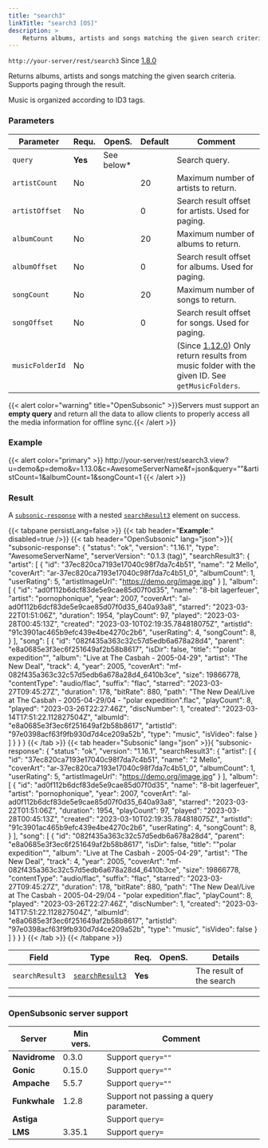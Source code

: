 ```yaml
---
title: "search3"
linkTitle: "search3 [OS]"
description: >
    Returns albums, artists and songs matching the given search criteria. Supports paging through the result.
---
```


`http://your-server/rest/search3` Since [1.8.0](../../subsonic-versions)

Returns albums, artists and songs matching the given search criteria. Supports paging through the result.

Music is organized according to ID3 tags.

### Parameters

| Parameter | Requ. | OpenS. | Default | Comment |
| --- | --- | --- | --- | --- |
| `query` | **Yes** | See below* |     | Search query. |
| `artistCount` | No |   | 20  | Maximum number of artists to return. |
| `artistOffset` | No |   | 0   | Search result offset for artists. Used for paging. |
| `albumCount` | No |   | 20  | Maximum number of albums to return. |
| `albumOffset` | No|    | 0   | Search result offset for albums. Used for paging. |
| `songCount` | No |   | 20  | Maximum number of songs to return. |
| `songOffset` | No |   | 0   | Search result offset for songs. Used for paging. |
| `musicFolderId` | No |   |     | (Since [1.12.0](../../subsonic-versions)) Only return results from music folder with the given ID. See `getMusicFolders`. |

{{< alert color="warning" title="OpenSubsonic" >}}Servers must support an **empty query** and return all the data to allow clients to properly access all the media information for offline sync.{{< /alert >}}

### Example

{{< alert color="primary" >}} http://your-server/rest/search3.view?u=demo&p=demo&v=1.13.0&c=AwesomeServerName&f=json&query=""&artistCount=1&albumCount=1&songCount=1 {{< /alert >}}

### Result

A [`subsonic-response`](../../responses/subsonic-response) with a nested [`searchResult3`](../../responses/searchresult3) element on success.

{{< tabpane persistLang=false >}}
{{< tab header="**Example**:" disabled=true />}}
{{< tab header="OpenSubsonic" lang="json">}}{
  "subsonic-response": {
    "status": "ok",
    "version": "1.16.1",
    "type": "AwesomeServerName",
    "serverVersion": "0.1.3 (tag)",
    "searchResult3": {
      "artist": [
        {
          "id": "37ec820ca7193e17040c98f7da7c4b51",
          "name": "2 Mello",
          "coverArt": "ar-37ec820ca7193e17040c98f7da7c4b51_0",
          "albumCount": 1,
          "userRating": 5,
          "artistImageUrl": "https://demo.org/image.jpg"
        }
      ],
      "album": [
        {
          "id": "ad0f112b6dcf83de5e9cae85d07f0d35",
          "name": "8-bit lagerfeuer",
          "artist": "pornophonique",
          "year": 2007,
          "coverArt": "al-ad0f112b6dcf83de5e9cae85d07f0d35_640a93a8",
          "starred": "2023-03-22T01:51:06Z",
          "duration": 1954,
          "playCount": 97,
          "played": "2023-03-28T00:45:13Z",
          "created": "2023-03-10T02:19:35.784818075Z",
          "artistId": "91c3901ac465b9efc439e4be4270c2b6",
          "userRating": 4,
          "songCount": 8,
        }
      ],
      "song": [
        {
          "id": "082f435a363c32c57d5edb6a678a28d4",
          "parent": "e8a0685e3f3ec6f251649af2b58b8617",
          "isDir": false,
          "title": "\"polar expedition\"",
          "album": "Live at The Casbah - 2005-04-29",
          "artist": "The New Deal",
          "track": 4,
          "year": 2005,
          "coverArt": "mf-082f435a363c32c57d5edb6a678a28d4_6410b3ce",
          "size": 19866778,
          "contentType": "audio/flac",
          "suffix": "flac",
          "starred": "2023-03-27T09:45:27Z",
          "duration": 178,
          "bitRate": 880,
          "path": "The New Deal/Live at The Casbah - 2005-04-29/04 - \"polar expedition\".flac",
          "playCount": 8,
          "played": "2023-03-26T22:27:46Z",
          "discNumber": 1,
          "created": "2023-03-14T17:51:22.112827504Z",
          "albumId": "e8a0685e3f3ec6f251649af2b58b8617",
          "artistId": "97e0398acf63f9fb930d7d4ce209a52b",
          "type": "music",
          "isVideo": false
        }
      ]
    }
  }
}
{{< /tab >}}
{{< tab header="Subsonic" lang="json" >}}{
  "subsonic-response": {
    "status": "ok",
    "version": "1.16.1",
    "searchResult3": {
      "artist": [
        {
          "id": "37ec820ca7193e17040c98f7da7c4b51",
          "name": "2 Mello",
          "coverArt": "ar-37ec820ca7193e17040c98f7da7c4b51_0",
          "albumCount": 1,
          "userRating": 5,
          "artistImageUrl": "https://demo.org/image.jpg"
        }
      ],
      "album": [
        {
        "id": "ad0f112b6dcf83de5e9cae85d07f0d35",
        "name": "8-bit lagerfeuer",
        "artist": "pornophonique",
        "year": 2007,
        "coverArt": "al-ad0f112b6dcf83de5e9cae85d07f0d35_640a93a8",
        "starred": "2023-03-22T01:51:06Z",
        "duration": 1954,
        "playCount": 97,
        "played": "2023-03-28T00:45:13Z",
        "created": "2023-03-10T02:19:35.784818075Z",
        "artistId": "91c3901ac465b9efc439e4be4270c2b6",
        "userRating": 4,
        "songCount": 8,
        }
      ],
      "song": [
        {
          "id": "082f435a363c32c57d5edb6a678a28d4",
          "parent": "e8a0685e3f3ec6f251649af2b58b8617",
          "isDir": false,
          "title": "\"polar expedition\"",
          "album": "Live at The Casbah - 2005-04-29",
          "artist": "The New Deal",
          "track": 4,
          "year": 2005,
          "coverArt": "mf-082f435a363c32c57d5edb6a678a28d4_6410b3ce",
          "size": 19866778,
          "contentType": "audio/flac",
          "suffix": "flac",
          "starred": "2023-03-27T09:45:27Z",
          "duration": 178,
          "bitRate": 880,
          "path": "The New Deal/Live at The Casbah - 2005-04-29/04 - \"polar expedition\".flac",
          "playCount": 8,
          "played": "2023-03-26T22:27:46Z",
          "discNumber": 1,
          "created": "2023-03-14T17:51:22.112827504Z",
          "albumId": "e8a0685e3f3ec6f251649af2b58b8617",
          "artistId": "97e0398acf63f9fb930d7d4ce209a52b",
          "type": "music",
          "isVideo": false
        }
      ]
    }
  }
}
{{< /tab >}}
{{< /tabpane >}}

| Field |  Type | Req. | OpenS. | Details |
| --- | --- | --- | --- | --- |
| `searchResult3` | [`searchResult3`](../../responses/searchresult3) | **Yes** |     | The result of the search |

---

### OpenSubsonic server support

| Server | Min vers. | Comment |
| --- | --- | --- |
| **Navidrome** | 0.3.0 | Support `query=""` |
| **Gonic** | 0.15.0 | Support `query=""` |
| **Ampache** | 5.5.7 | Support `query=""` |
| **Funkwhale** | 1.2.8 | Support not passing a query parameter. |
| **Astiga** |  | Support `query=` |
| **LMS** | 3.35.1 | Support `query=` |
